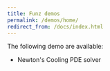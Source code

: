 ```yaml
---
title: Funz demos
permalink: /demos/home/
redirect_from: /docs/index.html
---
```


The following demo are available:

* Newton's Cooling PDE solver

